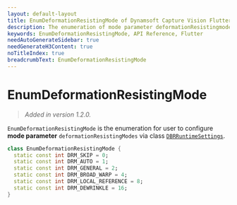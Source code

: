 ```yaml
---
layout: default-layout
title: EnumDeformationResistingMode of Dynamsoft Capture Vision Flutter Edition
description: The enumeration of mode parameter deformationResistingmodes
keywords: EnumDeformationResistingMode, API Reference, Flutter
needAutoGenerateSidebar: true
needGenerateH3Content: true
noTitleIndex: true
breadcrumbText: EnumDeformationResistingMode
---
```


# EnumDeformationResistingMode

> *Added in version 1.2.0.*

`EnumDeformationResistingMode` is the enumeration for user to configure **mode parameter** `deformationResistingModes` via class [`DBRRuntimeSettings`](class-dbr-runtime-settings.md).

```dart
class EnumDeformationResistingMode {
  static const int DRM_SKIP = 0;
  static const int DRM_AUTO = 1;
  static const int DRM_GENERAL = 2;
  static const int DRM_BROAD_WARP = 4;
  static const int DRM_LOCAL_REFERENCE = 8;
  static const int DRM_DEWRINKLE = 16;
}
```
